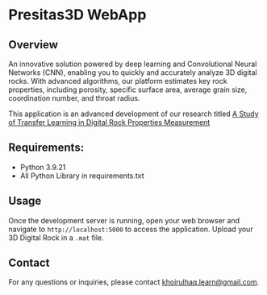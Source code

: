 # Presitas3D WebApp

## Overview
An innovative solution powered by deep learning and Convolutional Neural Networks (CNN), enabling you to quickly and accurately analyze 3D digital rocks. With advanced algorithms, our platform estimates key rock properties, including porosity, specific surface area, average grain size, coordination number, and throat radius.

This application is an advanced development of our research titled [A Study of Transfer Learning in Digital Rock Properties Measurement](https://iopscience.iop.org/article/10.1088/2632-2153/acf117/meta)


## Requirements:
- Python 3.9.21
- All Python Library in requirements.txt


## Usage
Once the development server is running, open your web browser and navigate to `http://localhost:5000` to access the application. Upload your 3D Digital Rock in a `.mat` file.


## Contact
For any questions or inquiries, please contact [khoirulhaq.learn@gmail.com](mailto:khoirulhaq.learn@gmail).
